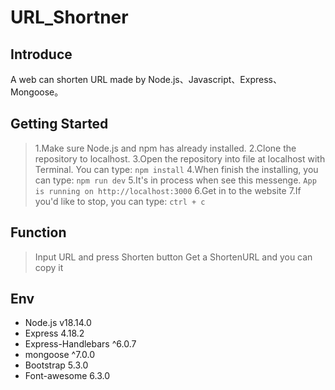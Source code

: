 # URL_Shortner

## Introduce
A web can shorten URL made by Node.js、Javascript、Express、Mongoose。

## Getting Started
> 1.Make sure Node.js and npm has already installed. 
> 2.Clone the repository to localhost. 
> 3.Open the repository into file at localhost with Terminal.
> You can type:
`npm install`
> 4.When finish the installing, you can type:
`npm run dev`
> 5.It's in process when see this messenge.
`App is running on http://localhost:3000`
> 6.Get in to the website 
> 7.If you'd like to stop, you can type:
`ctrl + c`

## Function
> Input URL and press Shorten button
> Get a ShortenURL and you can copy it

## Env
* Node.js v18.14.0
* Express 4.18.2
* Express-Handlebars ^6.0.7
* mongoose ^7.0.0
* Bootstrap 5.3.0
* Font-awesome 6.3.0
